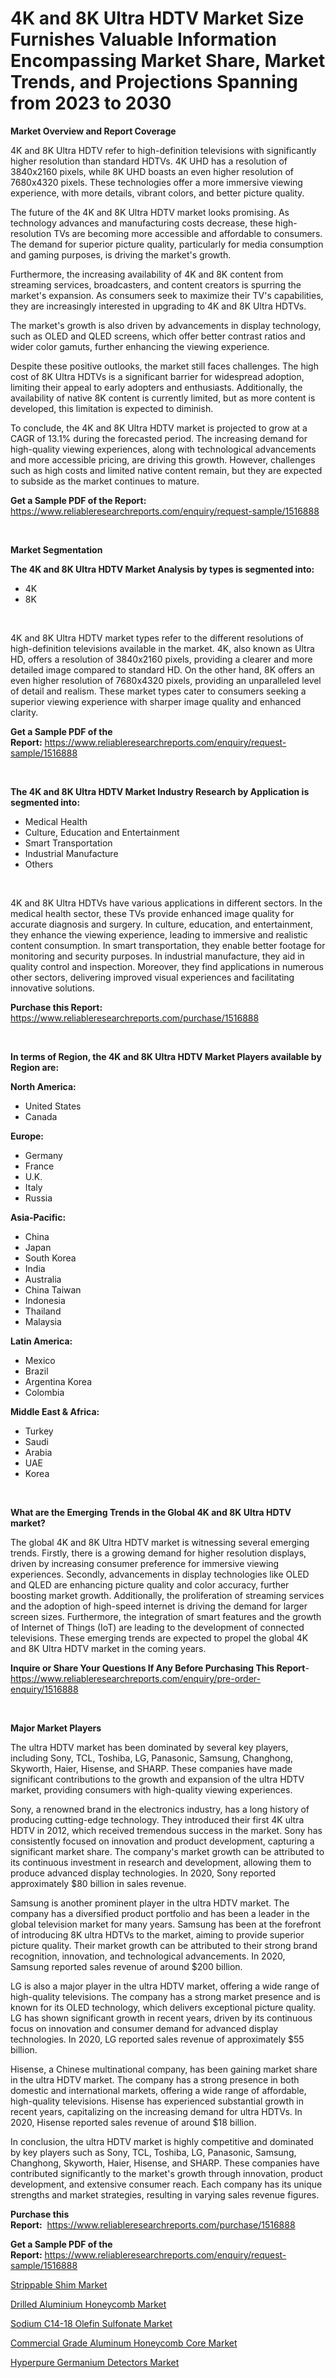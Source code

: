 <p><h1>4K and 8K Ultra HDTV Market Size Furnishes Valuable Information Encompassing Market Share, Market Trends, and Projections Spanning from 2023 to 2030</h1></p><p><strong>Market Overview and Report Coverage</strong></p>
<p><p>4K and 8K Ultra HDTV refer to high-definition televisions with significantly higher resolution than standard HDTVs. 4K UHD has a resolution of 3840x2160 pixels, while 8K UHD boasts an even higher resolution of 7680x4320 pixels. These technologies offer a more immersive viewing experience, with more details, vibrant colors, and better picture quality.</p><p>The future of the 4K and 8K Ultra HDTV market looks promising. As technology advances and manufacturing costs decrease, these high-resolution TVs are becoming more accessible and affordable to consumers. The demand for superior picture quality, particularly for media consumption and gaming purposes, is driving the market's growth.</p><p>Furthermore, the increasing availability of 4K and 8K content from streaming services, broadcasters, and content creators is spurring the market's expansion. As consumers seek to maximize their TV's capabilities, they are increasingly interested in upgrading to 4K and 8K Ultra HDTVs.</p><p>The market's growth is also driven by advancements in display technology, such as OLED and QLED screens, which offer better contrast ratios and wider color gamuts, further enhancing the viewing experience.</p><p>Despite these positive outlooks, the market still faces challenges. The high cost of 8K Ultra HDTVs is a significant barrier for widespread adoption, limiting their appeal to early adopters and enthusiasts. Additionally, the availability of native 8K content is currently limited, but as more content is developed, this limitation is expected to diminish.</p><p>To conclude, the 4K and 8K Ultra HDTV market is projected to grow at a CAGR of 13.1% during the forecasted period. The increasing demand for high-quality viewing experiences, along with technological advancements and more accessible pricing, are driving this growth. However, challenges such as high costs and limited native content remain, but they are expected to subside as the market continues to mature.</p></p>
<p><strong>Get a Sample PDF of the Report:</strong> <a href="https://www.reliableresearchreports.com/enquiry/request-sample/1516888">https://www.reliableresearchreports.com/enquiry/request-sample/1516888</a></p>
<p>&nbsp;</p>
<p><strong>Market Segmentation</strong></p>
<p><strong>The 4K and 8K Ultra HDTV Market Analysis by types is segmented into:</strong></p>
<p><ul><li>4K</li><li>8K</li></ul></p>
<p>&nbsp;</p>
<p><p>4K and 8K Ultra HDTV market types refer to the different resolutions of high-definition televisions available in the market. 4K, also known as Ultra HD, offers a resolution of 3840x2160 pixels, providing a clearer and more detailed image compared to standard HD. On the other hand, 8K offers an even higher resolution of 7680x4320 pixels, providing an unparalleled level of detail and realism. These market types cater to consumers seeking a superior viewing experience with sharper image quality and enhanced clarity.</p></p>
<p><strong>Get a Sample PDF of the Report:</strong>&nbsp;<a href="https://www.reliableresearchreports.com/enquiry/request-sample/1516888">https://www.reliableresearchreports.com/enquiry/request-sample/1516888</a></p>
<p>&nbsp;</p>
<p><strong>The 4K and 8K Ultra HDTV Market Industry Research by Application is segmented into:</strong></p>
<p><ul><li>Medical Health</li><li>Culture, Education and Entertainment</li><li>Smart Transportation</li><li>Industrial Manufacture</li><li>Others</li></ul></p>
<p>&nbsp;</p>
<p><p>4K and 8K Ultra HDTVs have various applications in different sectors. In the medical health sector, these TVs provide enhanced image quality for accurate diagnosis and surgery. In culture, education, and entertainment, they enhance the viewing experience, leading to immersive and realistic content consumption. In smart transportation, they enable better footage for monitoring and security purposes. In industrial manufacture, they aid in quality control and inspection. Moreover, they find applications in numerous other sectors, delivering improved visual experiences and facilitating innovative solutions.</p></p>
<p><strong>Purchase this Report:</strong>&nbsp; <a href="https://www.reliableresearchreports.com/purchase/1516888">https://www.reliableresearchreports.com/purchase/1516888</a></p>
<p>&nbsp;</p>
<p><strong>In terms of Region, the 4K and 8K Ultra HDTV Market Players available by Region are:</strong></p>
<p>
    <p> <strong> North America: </strong>
        <ul>
            <li>United States</li>
            <li>Canada</li>
        </ul>
        </p> 
    <p> <strong> Europe: </strong>
        <ul>
            <li>Germany</li>
            <li>France</li>
            <li>U.K.</li>
            <li>Italy</li>
            <li>Russia</li>
        </ul>
        </p> 
    <p> <strong> Asia-Pacific: </strong>
        <ul>
            <li>China</li>
            <li>Japan</li>
            <li>South Korea</li>
            <li>India</li>
            <li>Australia</li>
            <li>China Taiwan</li>
            <li>Indonesia</li>
            <li>Thailand</li>
            <li>Malaysia</li>
        </ul>
        </p> 
    <p> <strong> Latin America: </strong>
        <ul>
            <li>Mexico</li>
            <li>Brazil</li>
            <li>Argentina Korea</li>
            <li>Colombia</li>
        </ul>
        </p> 
    <p> <strong> Middle East & Africa: </strong>
        <ul>
            <li>Turkey</li>
            <li>Saudi</li>
            <li>Arabia</li>
            <li>UAE</li>
            <li>Korea</li>
        </ul>
    </p>
    </p>
<p>&nbsp;</p>
<p><strong>What are the Emerging Trends in the Global 4K and 8K Ultra HDTV market?</strong></p>
<p><p>The global 4K and 8K Ultra HDTV market is witnessing several emerging trends. Firstly, there is a growing demand for higher resolution displays, driven by increasing consumer preference for immersive viewing experiences. Secondly, advancements in display technologies like OLED and QLED are enhancing picture quality and color accuracy, further boosting market growth. Additionally, the proliferation of streaming services and the adoption of high-speed internet is driving the demand for larger screen sizes. Furthermore, the integration of smart features and the growth of Internet of Things (IoT) are leading to the development of connected televisions. These emerging trends are expected to propel the global 4K and 8K Ultra HDTV market in the coming years.</p></p>
<p><strong>Inquire or Share Your Questions If Any Before Purchasing This Report</strong>- <a href="https://www.reliableresearchreports.com/enquiry/pre-order-enquiry/1516888">https://www.reliableresearchreports.com/enquiry/pre-order-enquiry/1516888</a></p>
<p>&nbsp;</p>
<p><strong>Major Market Players</strong></p>
<p><p>The ultra HDTV market has been dominated by several key players, including Sony, TCL, Toshiba, LG, Panasonic, Samsung, Changhong, Skyworth, Haier, Hisense, and SHARP. These companies have made significant contributions to the growth and expansion of the ultra HDTV market, providing consumers with high-quality viewing experiences.</p><p>Sony, a renowned brand in the electronics industry, has a long history of producing cutting-edge technology. They introduced their first 4K ultra HDTV in 2012, which received tremendous success in the market. Sony has consistently focused on innovation and product development, capturing a significant market share. The company's market growth can be attributed to its continuous investment in research and development, allowing them to produce advanced display technologies. In 2020, Sony reported approximately $80 billion in sales revenue.</p><p>Samsung is another prominent player in the ultra HDTV market. The company has a diversified product portfolio and has been a leader in the global television market for many years. Samsung has been at the forefront of introducing 8K ultra HDTVs to the market, aiming to provide superior picture quality. Their market growth can be attributed to their strong brand recognition, innovation, and technological advancements. In 2020, Samsung reported sales revenue of around $200 billion.</p><p>LG is also a major player in the ultra HDTV market, offering a wide range of high-quality televisions. The company has a strong market presence and is known for its OLED technology, which delivers exceptional picture quality. LG has shown significant growth in recent years, driven by its continuous focus on innovation and consumer demand for advanced display technologies. In 2020, LG reported sales revenue of approximately $55 billion.</p><p>Hisense, a Chinese multinational company, has been gaining market share in the ultra HDTV market. The company has a strong presence in both domestic and international markets, offering a wide range of affordable, high-quality televisions. Hisense has experienced substantial growth in recent years, capitalizing on the increasing demand for ultra HDTVs. In 2020, Hisense reported sales revenue of around $18 billion.</p><p>In conclusion, the ultra HDTV market is highly competitive and dominated by key players such as Sony, TCL, Toshiba, LG, Panasonic, Samsung, Changhong, Skyworth, Haier, Hisense, and SHARP. These companies have contributed significantly to the market's growth through innovation, product development, and extensive consumer reach. Each company has its unique strengths and market strategies, resulting in varying sales revenue figures.</p></p>
<p><strong>Purchase this Report:</strong>&nbsp;&nbsp;<a href="https://www.reliableresearchreports.com/purchase/1516888">https://www.reliableresearchreports.com/purchase/1516888</a></p>
<p></p>
<p><strong>Get a Sample PDF of the Report:</strong>&nbsp;<a href="https://www.reliableresearchreports.com/enquiry/request-sample/1516888">https://www.reliableresearchreports.com/enquiry/request-sample/1516888</a></p>
<p><p><a href="https://medium.com/@prachi.reportprime/strippable-shim-market-analysis-its-cagr-market-segmentation-and-global-industry-overview-4584c62bac85">Strippable Shim Market</a></p><p><a href="https://medium.com/@chiragreportprime/drilled-aluminium-honeycomb-market-analysis-its-cagr-market-segmentation-and-global-industry-14b2c4f6f4dc">Drilled Aluminium Honeycomb Market</a></p><p><a href="https://github.com/YashRP12/Market-Research-Report-List-1/blob/main/sodium-c14-18-olefin-sulfonate-market.md">Sodium C14-18 Olefin Sulfonate Market</a></p><p><a href="https://medium.com/@rahul.reportprime/commercial-grade-aluminum-honeycomb-core-market-report-reveals-the-latest-trends-and-growth-d1eea4ea37c3">Commercial Grade Aluminum Honeycomb Core Market</a></p><p><a href="https://github.com/Chiragrp24/Market-Research-Report-List-1/blob/main/hyperpure-germanium-detectors-market.md">Hyperpure Germanium Detectors Market</a></p></p>